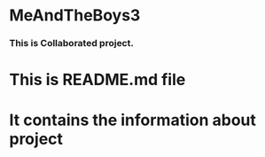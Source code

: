 # MeAndTheBoys3

### This is Collaborated project. 

# This is README.md file
# It contains the information about project
